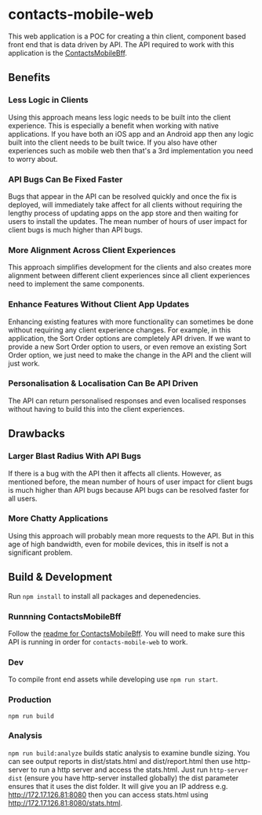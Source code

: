 # contacts-mobile-web
This web application is a POC for creating a thin client, component based front end that is data driven by API. The API required to work with this application is the  [ContactsMobileBff](https://github.com/jameschristou/ContactsMobileBff).

## Benefits
### Less Logic in Clients
Using this approach means less logic needs to be built into the client experience. This is especially a benefit when working with native applications. If you have both an iOS app and an Android app then any logic built into the client needs to be built twice. If you also have other experiences such as mobile web then that's a 3rd implementation you need to worry about.

### API Bugs Can Be Fixed Faster
Bugs that appear in the API can be resolved quickly and once the fix is deployed, will immediately take affect for all clients without requiring the lengthy process of updating apps on the app store and then waiting for users to install the updates. The mean number of hours of user impact for client bugs is much higher than API bugs.

### More Alignment Across Client Experiences
This approach simplifies development for the clients and also creates more alignment between different client experiences since all client experiences need to implement the same components.

### Enhance Features Without Client App Updates
Enhancing existing features with more functionality can sometimes be done without requiring any client experience changes. For example, in this application, the Sort Order options are completely API driven. If we want to provide a new Sort Order option to users, or even remove an existing Sort Order option, we just need to make the change in the API and the client will just work.

### Personalisation & Localisation Can Be API Driven
The API can return personalised responses and even localised responses without having to build this into the client experiences.

## Drawbacks
### Larger Blast Radius With API Bugs
If there is a bug with the API then it affects all clients. However, as mentioned before, the mean number of hours of user impact for client bugs is much higher than API bugs because API bugs can be resolved faster for all users.

### More Chatty Applications
Using this approach will probably mean more requests to the API. But in this age of high bandwidth, even for mobile devices, this in itself is not a significant problem.

## Build & Development
Run `npm install` to install all packages and depenedencies.

### Runnning ContactsMobileBff
Follow the [readme for ContactsMobileBff](https://github.com/jameschristou/ContactsMobileBff). You will need to make sure this API is running in order for `contacts-mobile-web` to work.

### Dev
To compile front end assets while developing use `npm run start`.

### Production
`npm run build`

### Analysis
`npm run build:analyze` builds static analysis to examine bundle sizing. You can see output reports in dist/stats.html and dist/report.html
then use http-server to run a http server and access the stats.html. Just run `http-server dist` (ensure you have http-server installed globally)
the dist parameter ensures that it uses the dist folder. It will give you an IP address e.g. http://172.17.126.81:8080 then you can access
stats.html using http://172.17.126.81:8080/stats.html.